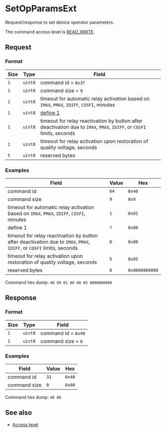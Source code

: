 # SetOpParamsExt

Request/response to set device operator parameters.

The command access level is [READ_WRITE](../basics.md#command-access-level).


## Request

### Format

| Size | Type    | Field                                                                                                                  |
| ---- | ------- | ---------------------------------------------------------------------------------------------------------------------- |
| `1`  | `uint8` | command id = `0x3f`                                                                                                    |
| `1`  | `uint8` | command size = `9`                                                                                                     |
| `1`  | `uint8` | timeout for automatic relay activation based on `IMAX`, `PMAX`, `IDIFF`, `COSFI`, minutes                              |
| `1`  | `uint8` | [define 1](./GetOpParamsExt.md#define-1)                                                                               |
| `1`  | `uint8` | timeout for relay reactivation by button after deactivation due to `IMAX`, `PMAX`, `IDIFF`, or `COSFI` limits, seconds |
| `1`  | `uint8` | timeout for relay activation upon restoration of quality voltage, seconds                                              |
| `5`  | `uint8` | reserved bytes                                                                                                         |

### Examples

| Field                                                                                                                  | Value | Hex            |
| ---------------------------------------------------------------------------------------------------------------------- | ----- | -------------- |
| command id                                                                                                             | `64`  | `0x40`         |
| command size                                                                                                           | `9`   | `0x9`          |
| timeout for automatic relay activation based on `IMAX`, `PMAX`, `IDIFF`, `COSFI`, minutes                              | `1`   | `0x01`         |
| define 1                                                                                                               | `?`   | `0x00`         |
| timeout for relay reactivation by button after deactivation due to `IMAX`, `PMAX`, `IDIFF`, or `COSFI` limits, seconds | `0`   | `0x00`         |
| timeout for relay activation upon restoration of quality voltage, seconds                                              | `5`   | `0x05`         |
| reserved bytes                                                                                                         | `0`   | `0x0000000000` |

Command hex dump: `40 09 01 00 00 05 0000000000`


## Response

### Format

| Size | Type    | Field               |
| ---- | ------- | ------------------- |
| `1`  | `uint8` | command id = `0x40` |
| `1`  | `uint8` | command size = `0`  |

### Examples

| Field        | Value | Hex    |
| ------------ | ----- | ------ |
| command id   | `31`  | `0x40` |
| command size | `0`   | `0x00` |

Command hex dump: `40 00`


## See also

* [Access level](../basics.md#command-access-level)
